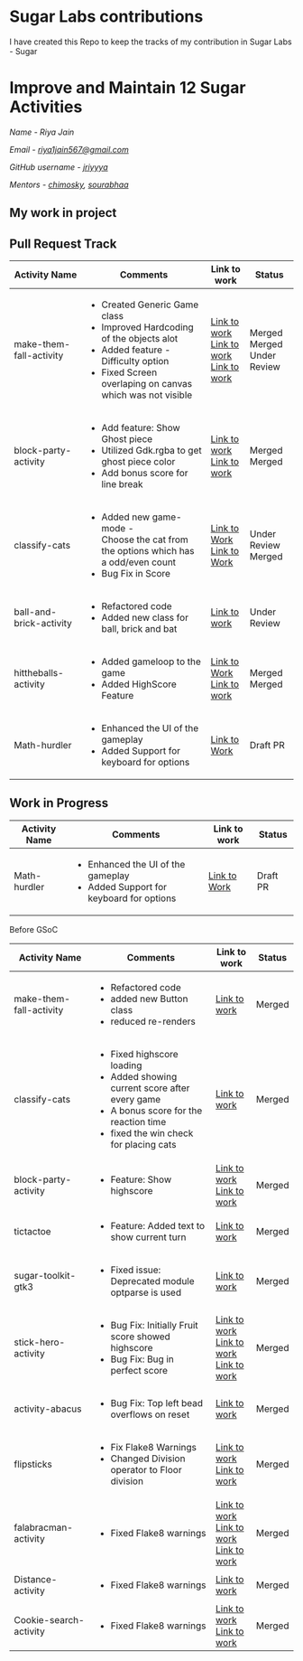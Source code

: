 # Sugar Labs contributions

I have created this Repo to keep the tracks of my contribution in Sugar Labs - Sugar

# Improve and Maintain 12 Sugar Activities
*Name - Riya Jain*

*Email - riya1jain567@gmail.com*

*GitHub username - [jriyyya](https://github.com/jriyyya)*

*Mentors -  [chimosky](https://github.com/chimosky), [sourabhaa](https://github.com/sourabhaa/)*

## My work in project

## Pull Request Track

|   Activity Name         |           Comments            |      Link to work          |      Status               |
|-------------------------|-------------------------------|----------------------------|---------------------------|
|make-them-fall-activity|<ul><li>Created Generic Game class </li> <li>Improved Hardcoding of the objects alot</li> <li> Added feature - Difficulty option </li> <li> Fixed Screen overlaping on canvas which was not visible</ul>|[Link to work](https://github.com/sugarlabs/make-them-fall-activity/pull/25) </br> [Link to work](https://github.com/sugarlabs/make-them-fall-activity/pull/30) </br> [Link to work](https://github.com/sugarlabs/make-them-fall-activity/pull/32) | Merged <br/> Merged <br/> Under Review|
|block-party-activity|<ul> <li> Add feature: Show Ghost piece</li> <li> Utilized Gdk.rgba to get ghost piece color</li> <li>Add bonus score for line break </li></ul> | [Link to work](https://github.com/sugarlabs/block-party-activity/pull/33) <br/> [Link to work](https://github.com/sugarlabs/block-party-activity/pull/34) | Merged <br/> Merged |
|classify-cats|<ul><li>Added new game-mode -</br> Choose the cat from the options which has a odd/even count</li><li>Bug Fix in Score </li></ul>| [Link to Work](https://github.com/sugarlabs/classify-cats/pull/9) <br/> [Link to Work](https://github.com/sugarlabs/classify-cats/pull/7) | Under Review <br/> Merged |
|ball-and-brick-activity|<ul><li>Refactored code</li> <li>Added new class for ball, brick and bat </li></ul> | [Link to work](https://github.com/sugarlabs/ball-and-brick-activity/pull/20) | Under Review |
|hittheballs-activity|<ul><li>Added gameloop to the game</li><li>Added HighScore Feature</li></ul>| [Link to Work](https://github.com/sugarlabs/hittheballs-activity/pull/12) <br/> [Link to work](https://github.com/sugarlabs/hittheballs-activity/pull/13)| Merged <br/> Merged|
|Math-hurdler| <ul><li>Enhanced the UI of the gameplay</li><li>Added Support for keyboard for options</li></ul> | [Link to Work](https://github.com/sugarlabs/math-hurdler/pull/14) | Draft PR |

## Work in Progress


|   Activity Name         |           Comments            |      Link to work          |      Status               |
|-------------------------|-------------------------------|----------------------------|---------------------------|
|Math-hurdler| <ul><li>Enhanced the UI of the gameplay</li><li>Added Support for keyboard for options</li></ul> | [Link to Work](https://github.com/sugarlabs/math-hurdler/pull/14) | Draft PR |


Before GSoC

|   Activity Name         |           Comments                         |      Link to work                  |      Status        |
|-------------------------|--------------------------------------------|------------------------------------|--------------------|
|make-them-fall-activity|<ul><li>Refactored code </li> <li> added new Button class </li> <li> reduced re-renders </li> </ul>|[Link to work](https://github.com/sugarlabs/make-them-fall-activity/pull/25)|Merged|
|classify-cats|<ul><li>Fixed highscore loading</li><li>Added showing current score after every game </li> <li> A bonus score for the reaction time</li><li>fixed the win check for placing cats</li></ul>|[Link to work](https://github.com/sugarlabs/classify-cats/pull/6)|Merged|
|block-party-activity|<ul><li>Feature: Show highscore</li></ul>|[Link to work](https://github.com/sugarlabs/block-party-activity/pull/28) <br/> [Link to work](https://github.com/sugarlabs/block-party-activity/pull/31) |Merged|
|tictactoe|<ul><li>Feature: Added text to show current turn</li></ul>|[Link to work](https://github.com/sugarlabs/tictactoe/pull/4)|Merged|
|sugar-toolkit-gtk3|<ul><li>Fixed issue: Deprecated module optparse is used</li></ul>|[Link to work](https://github.com/sugarlabs/sugar-toolkit-gtk3/pull/466)|Merged|
|stick-hero-activity |<ul><li>Bug Fix: Initially Fruit score showed highscore</li><li>Bug Fix: Bug in perfect score </li></ul>|[Link to work](https://github.com/sugarlabs/stick-hero-activity/pull/34) <br/> [Link to work](https://github.com/sugarlabs/stick-hero-activity/pull/36) <br/> [Link to work](https://github.com/sugarlabs/stick-hero-activity/pull/35)|Merged|
|activity-abacus|<ul><li>Bug Fix: Top left bead overflows on reset</li></ul>|[Link to work](https://github.com/sugarlabs/activity-abacus/pull/29)|Merged|
|flipsticks|<ul><li>Fix Flake8 Warnings</li><li>Changed Division operator to Floor division</li></ul>|[Link to work](https://github.com/sugarlabs/flipsticks/pull/12) <br /> [Link to work](https://github.com/sugarlabs/flipsticks/pull/14)|Merged|
|falabracman-activity|<ul><li>Fixed Flake8 warnings</li></ul>|[Link to work](https://github.com/sugarlabs/falabracman-activity/pull/15) <br/> [Link to work](https://github.com/sugarlabs/falabracman-activity/pull/16) <br/> [Link to work](https://github.com/sugarlabs/falabracman-activity/pull/14) | Merged |
|Distance-activity|<ul><li> Fixed Flake8 warnings </li> </ul> | [Link to work](https://github.com/sugarlabs/distance-activity/pull/9) |Merged|
|Cookie-search-activity|<ul><li>Fixed Flake8 warnings</li><ul>|[Link to work](https://github.com/sugarlabs/cookie-search-activity/pull/22) <br/> [Link to work](https://github.com/sugarlabs/cookie-search-activity/pull/24) | Merged |


